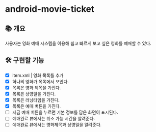 # android-movie-ticket

## 📚️ 개요

사용자는 영화 예매 시스템을 이용해 쉽고 빠르게 보고 싶은 영화를 예매할 수 있다.

## 🛠️ 구현할 기능

- [x] item.xml | 영화 목록틀 추가
- [x] 하나의 영화가 목록에서 보인다.
- [x] 목록은 영화 제목을 가진다.
- [x] 목록은 상영일을 가진다.
- [x] 목록은 러닝타임을 가진다.
- [x] 목록은 예매 버튼을 가진다.
- [ ] 지금 예매 버튼을 누르면 기본 정보를 담은 화면이 표시된다.
- [ ] 예매완료 뷰에서는 취소 가능 시간을 알려준다.
- [ ] 예매완료 뷰에서는 영화제목과 상영일을 알려준다.
